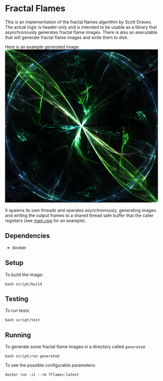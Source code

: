 # Fractal Flames

This is an implementation of the fractal flames algorithm by Scott Draves. The actual logic is header-only and is intended to be usable as a library that asynchronously generates fractal flame images. There is also an executable that will generate fractal flame images and write them to disk.  

Here is an example generated image:
![Example Generated Fractal Flame Image](335.png)

It spawns its own threads and operates asynchronously, generating images and writing the output frames to a shared thread safe buffer that the caller registers (see [main.cpp](./main.cpp) for an example). 

## Dependencies

- docker

## Setup 

To build the image:
```shell
bash script/build
```

## Testing

To run tests:
```shell
bash script/test
```

## Running

To generate some fractal flame images in a directory called `generated`:
```shell
bash script/run generated
```

To see the possible configurable parameters:
```shell
docker run -it --rm fflames:latest
```
